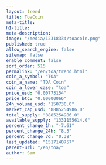 ```yaml
---
layout: trend
title: ToaCoin
meta-title: 
h1-title: 
meta-description: 
image: "/media/12318334/toacoin.png"
published: true
allow_search_engine: false
sitemap: false
enable_comment: false
sort_order: 515
permalink: "/en/toa/trend.html"
coin_a_symbol: "TOA"
coin_a_name: "TOA Coin"
coin_a_lower_case: "toa"
price_usd: "0.00773154"
price_btc: "0.00000066"
24h_volume_usd: "150730.0"
market_cap_usd: "8885254986.0"
total_supply: "8885254986.0"
available_supply: "1331155614.0"
percent_change_1h: "-7.61"
percent_change_24h: "8.5"
percent_change_7d: "0.38"
last_updated: "1517140757"
parent-url: "/en/toa/"
author: Sam
---
```



